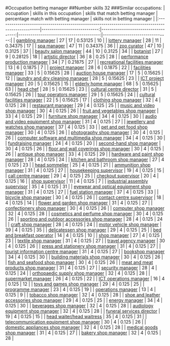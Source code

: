 #Occupation betting manager
##Number skills 32
###Similar occupations:
| occupation                                                                                        |   skills in this occupation |   skills that match betting manager |   percentage match with betting manager |   skills not in betting manager |
|:--------------------------------------------------------------------------------------------------|----------------------------:|------------------------------------:|----------------------------------------:|--------------------------------:|
| [gambling manager](gambling_manager.md)                                                           |                          27 |                                  17 |                                 0.53125 |                              10 |
| [lottery manager](lottery_manager.md)                                                             |                          28 |                                  11 |                                 0.34375 |                              17 |
| [spa manager](spa_manager.md)                                                                     |                          47 |                                  11 |                                 0.34375 |                              36 |
| [zoo curator](zoo_curator.md)                                                                     |                          47 |                                  10 |                                 0.3125  |                              37 |
| [beauty salon manager](beauty_salon_manager.md)                                                   |                          44 |                                  10 |                                 0.3125  |                              34 |
| [botanist](botanist.md)                                                                           |                          27 |                                   9 |                                 0.28125 |                              18 |
| [artistic director](artistic_director.md)                                                         |                          36 |                                   8 |                                 0.25    |                              28 |
| [performance production manager](performance_production_manager.md)                               |                          34 |                                   7 |                                 0.21875 |                              27 |
| [recreational facilities manager](recreational_facilities_manager.md)                             |                          13 |                                   6 |                                 0.1875  |                               7 |
| [project manager](project_manager.md)                                                             |                          28 |                                   6 |                                 0.1875  |                              22 |
| [facilities manager](facilities_manager.md)                                                       |                          33 |                                   5 |                                 0.15625 |                              28 |
| [auction house manager](auction_house_manager.md)                                                 |                          17 |                                   5 |                                 0.15625 |                              12 |
| [laundry and dry cleaning manager](laundry_and_dry_cleaning_manager.md)                           |                          28 |                                   5 |                                 0.15625 |                              23 |
| [ICT project manager](ICT_project_manager.md)                                                     |                          20 |                                   5 |                                 0.15625 |                              15 |
| [elderly home manager](elderly_home_manager.md)                                                   |                          68 |                                   5 |                                 0.15625 |                              63 |
| [head chef](head_chef.md)                                                                         |                          28 |                                   5 |                                 0.15625 |                              23 |
| [cultural centre director](cultural_centre_director.md)                                           |                          31 |                                   5 |                                 0.15625 |                              26 |
| [tour operators manager](tour_operators_manager.md)                                               |                          29 |                                   5 |                                 0.15625 |                              24 |
| [cultural facilities manager](cultural_facilities_manager.md)                                     |                          22 |                                   5 |                                 0.15625 |                              17 |
| [clothing shop manager](clothing_shop_manager.md)                                                 |                          32 |                                   4 |                                 0.125   |                              28 |
| [restaurant manager](restaurant_manager.md)                                                       |                          29 |                                   4 |                                 0.125   |                              25 |
| [music and video shop manager](music_and_video_shop_manager.md)                                   |                          30 |                                   4 |                                 0.125   |                              26 |
| [fruit and vegetables shop manager](fruit_and_vegetables_shop_manager.md)                         |                          33 |                                   4 |                                 0.125   |                              29 |
| [furniture shop manager](furniture_shop_manager.md)                                               |                          34 |                                   4 |                                 0.125   |                              30 |
| [audio and video equipment shop manager](audio_and_video_equipment_shop_manager.md)               |                          31 |                                   4 |                                 0.125   |                              27 |
| [jewellery and watches shop manager](jewellery_and_watches_shop_manager.md)                       |                          37 |                                   4 |                                 0.125   |                              33 |
| [pet and pet food shop manager](pet_and_pet_food_shop_manager.md)                                 |                          30 |                                   4 |                                 0.125   |                              26 |
| [photography shop manager](photography_shop_manager.md)                                           |                          30 |                                   4 |                                 0.125   |                              26 |
| [computer software and multimedia shop manager](computer_software_and_multimedia_shop_manager.md) |                          34 |                                   4 |                                 0.125   |                              30 |
| [fundraising manager](fundraising_manager.md)                                                     |                          24 |                                   4 |                                 0.125   |                              20 |
| [second-hand shop manager](second-hand_shop_manager.md)                                           |                          30 |                                   4 |                                 0.125   |                              26 |
| [floor and wall coverings shop manager](floor_and_wall_coverings_shop_manager.md)                 |                          30 |                                   4 |                                 0.125   |                              26 |
| [antique shop manager](antique_shop_manager.md)                                                   |                          33 |                                   4 |                                 0.125   |                              29 |
| [hardware and paint shop manager](hardware_and_paint_shop_manager.md)                             |                          28 |                                   4 |                                 0.125   |                              24 |
| [kitchen and bathroom shop manager](kitchen_and_bathroom_shop_manager.md)                         |                          27 |                                   4 |                                 0.125   |                              23 |
| [head sommelier](head_sommelier.md)                                                               |                          25 |                                   4 |                                 0.125   |                              21 |
| [ammunition shop manager](ammunition_shop_manager.md)                                             |                          31 |                                   4 |                                 0.125   |                              27 |
| [housekeeping supervisor](housekeeping_supervisor.md)                                             |                          19 |                                   4 |                                 0.125   |                              15 |
| [call centre manager](call_centre_manager.md)                                                     |                          29 |                                   4 |                                 0.125   |                              25 |
| [checkout supervisor](checkout_supervisor.md)                                                     |                          20 |                                   4 |                                 0.125   |                              16 |
| [shop supervisor](shop_supervisor.md)                                                             |                          11 |                                   4 |                                 0.125   |                               7 |
| [industrial assembly supervisor](industrial_assembly_supervisor.md)                               |                          35 |                                   4 |                                 0.125   |                              31 |
| [eyewear and optical equipment shop manager](eyewear_and_optical_equipment_shop_manager.md)       |                          31 |                                   4 |                                 0.125   |                              27 |
| [fuel station manager](fuel_station_manager.md)                                                   |                          37 |                                   4 |                                 0.125   |                              33 |
| [bicycle shop manager](bicycle_shop_manager.md)                                                   |                          30 |                                   4 |                                 0.125   |                              26 |
| [contact centre supervisor](contact_centre_supervisor.md)                                         |                          18 |                                   4 |                                 0.125   |                              14 |
| [flower and garden shop manager](flower_and_garden_shop_manager.md)                               |                          31 |                                   4 |                                 0.125   |                              27 |
| [confectionery shop manager](confectionery_shop_manager.md)                                       |                          30 |                                   4 |                                 0.125   |                              26 |
| [computer shop manager](computer_shop_manager.md)                                                 |                          32 |                                   4 |                                 0.125   |                              28 |
| [cosmetics and perfume shop manager](cosmetics_and_perfume_shop_manager.md)                       |                          30 |                                   4 |                                 0.125   |                              26 |
| [sporting and outdoor accessories shop manager](sporting_and_outdoor_accessories_shop_manager.md) |                          28 |                                   4 |                                 0.125   |                              24 |
| [craft shop manager](craft_shop_manager.md)                                                       |                          28 |                                   4 |                                 0.125   |                              24 |
| [motor vehicle shop manager](motor_vehicle_shop_manager.md)                                       |                          39 |                                   4 |                                 0.125   |                              35 |
| [delicatessen shop manager](delicatessen_shop_manager.md)                                         |                          29 |                                   4 |                                 0.125   |                              25 |
| [bed and breakfast operator](bed_and_breakfast_operator.md)                                       |                          14 |                                   4 |                                 0.125   |                              10 |
| [shop manager](shop_manager.md)                                                                   |                          27 |                                   4 |                                 0.125   |                              23 |
| [textile shop manager](textile_shop_manager.md)                                                   |                          31 |                                   4 |                                 0.125   |                              27 |
| [travel agency manager](travel_agency_manager.md)                                                 |                          30 |                                   4 |                                 0.125   |                              26 |
| [press and stationery shop manager](press_and_stationery_shop_manager.md)                         |                          31 |                                   4 |                                 0.125   |                              27 |
| [tourist information centre manager](tourist_information_centre_manager.md)                       |                          31 |                                   4 |                                 0.125   |                              27 |
| [bookshop manager](bookshop_manager.md)                                                           |                          34 |                                   4 |                                 0.125   |                              30 |
| [building materials shop manager](building_materials_shop_manager.md)                             |                          30 |                                   4 |                                 0.125   |                              26 |
| [fish and seafood shop manager](fish_and_seafood_shop_manager.md)                                 |                          30 |                                   4 |                                 0.125   |                              26 |
| [meat and meat products shop manager](meat_and_meat_products_shop_manager.md)                     |                          31 |                                   4 |                                 0.125   |                              27 |
| [security manager](security_manager.md)                                                           |                          28 |                                   4 |                                 0.125   |                              24 |
| [orthopaedic supply shop manager](orthopaedic_supply_shop_manager.md)                             |                          32 |                                   4 |                                 0.125   |                              28 |
| [supermarket manager](supermarket_manager.md)                                                     |                          26 |                                   4 |                                 0.125   |                              22 |
| [ICT operations manager](ICT_operations_manager.md)                                               |                          16 |                                   4 |                                 0.125   |                              12 |
| [toys and games shop manager](toys_and_games_shop_manager.md)                                     |                          29 |                                   4 |                                 0.125   |                              25 |
| [programme manager](programme_manager.md)                                                         |                          23 |                                   4 |                                 0.125   |                              19 |
| [operations manager](operations_manager.md)                                                       |                          13 |                                   4 |                                 0.125   |                               9 |
| [tobacco shop manager](tobacco_shop_manager.md)                                                   |                          32 |                                   4 |                                 0.125   |                              28 |
| [shoe and leather accessories shop manager](shoe_and_leather_accessories_shop_manager.md)         |                          29 |                                   4 |                                 0.125   |                              25 |
| [energy manager](energy_manager.md)                                                               |                          34 |                                   4 |                                 0.125   |                              30 |
| [beverages shop manager](beverages_shop_manager.md)                                               |                          32 |                                   4 |                                 0.125   |                              28 |
| [audiology equipment shop manager](audiology_equipment_shop_manager.md)                           |                          32 |                                   4 |                                 0.125   |                              28 |
| [funeral services director](funeral_services_director.md)                                         |                          19 |                                   4 |                                 0.125   |                              15 |
| [head waiter/head waitress](head_waiter-head_waitress.md)                                         |                          35 |                                   4 |                                 0.125   |                              31 |
| [telecommunication equipment shop manager](telecommunication_equipment_shop_manager.md)           |                          30 |                                   4 |                                 0.125   |                              26 |
| [domestic appliances shop manager](domestic_appliances_shop_manager.md)                           |                          32 |                                   4 |                                 0.125   |                              28 |
| [medical goods shop manager](medical_goods_shop_manager.md)                                       |                          31 |                                   4 |                                 0.125   |                              27 |
| [bakery shop manager](bakery_shop_manager.md)                                                     |                          32 |                                   4 |                                 0.125   |                              28 |
